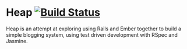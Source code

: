 # Heap [![Build Status](https://secure.travis-ci.org/jamesotron/Heap.png)](http://travis-ci.org/jamesotron/Heap)

Heap is an attempt at exploring using Rails and Ember together to build a
simple blogging system, using test driven development with RSpec and Jasmine.
